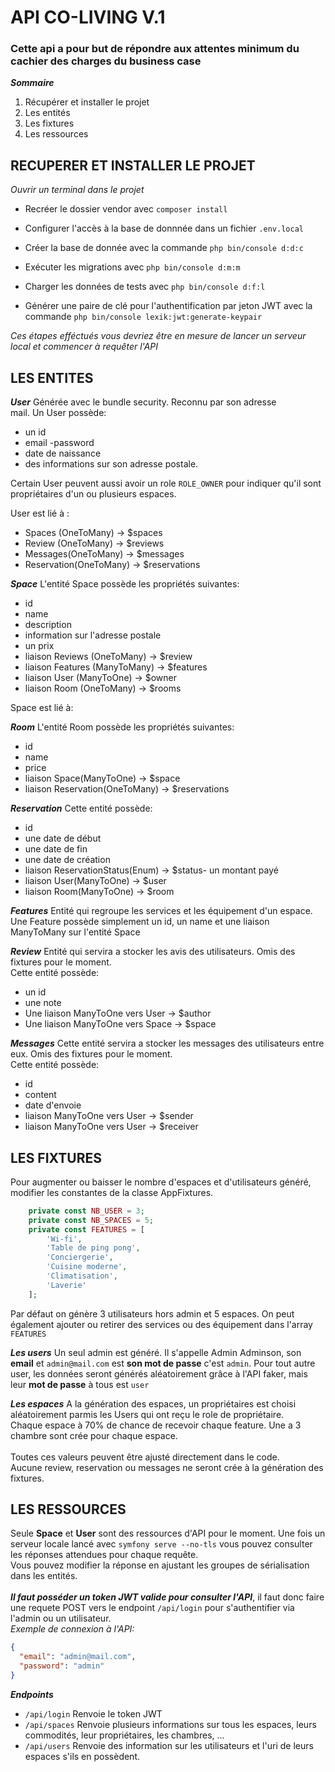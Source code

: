 # API CO-LIVING V.1
### Cette api a pour but de répondre aux attentes minimum du cachier des charges du business case

***Sommaire***

1. Récupérer et installer le projet
2. Les entités
3. Les fixtures
4. Les ressources

## RECUPERER ET INSTALLER LE PROJET

*Ouvrir un terminal dans le projet*

- Recréer le dossier vendor avec ``` composer install ```

- Configurer l'accès à la base de donnnée dans un fichier ```.env.local```

- Créer la base de donnée avec la commande ``` php bin/console d:d:c ```

- Exécuter les migrations avec ``` php bin/console d:m:m ```

- Charger les données de tests avec ``` php bin/console d:f:l ```

- Générer une paire de clé pour l'authentification par jeton JWT avec la commande ``` php bin/console lexik:jwt:generate-keypair ```

*Ces étapes efféctués vous devriez être en mesure de lancer un serveur local et commencer à requêter l'API*

## LES ENTITES

***User***
Générée avec le bundle security. Reconnu par son adresse</br>
mail.
Un User possède:
- un id
- email
-password
- date de naissance
- des informations sur son adresse postale. 

Certain User peuvent aussi avoir un role ```ROLE_OWNER``` pour indiquer qu'il sont propriétaires d'un ou plusieurs espaces.

User est lié à :
- Spaces (OneToMany)     -> $spaces
- Review (OneToMany)     -> $reviews
- Messages(OneToMany)    -> $messages
- Reservation(OneToMany) -> $reservations

***Space***
L'entité Space possède les propriétés suivantes: 
- id
- name
- description
- information sur l'adresse postale
- un prix
- liaison Reviews (OneToMany)   -> $review
- liaison Features (ManyToMany) -> $features
- liaison User (ManyToOne)      -> $owner
- liaison Room (OneToMany)      -> $rooms

Space est lié à:

***Room***
L'entité Room possède les propriétés suivantes:
- id
- name
- price
- liaison Space(ManyToOne)       -> $space
- liaison Reservation(OneToMany) -> $reservations

***Reservation***
Cette entité possède:
- id
- une date de début
- une date de fin
- une date de création
- liaison ReservationStatus(Enum) -> $status- un montant payé
- liaison User(ManyToOne)         -> $user
- liaison Room(ManyToOne)         -> $room


***Features***
Entité qui regroupe les services et les équipement d'un espace. Une Feature possède simplement un id, un name et une liaison ManyToMany sur l'entité Space

***Review***
Entité qui servira a stocker les avis des utilisateurs. Omis des fixtures pour le moment.</br>
Cette entité possède:
- un id
- une note
- Une liaison ManyToOne vers User -> $author
- Une liaison ManyToOne vers Space -> $space

***Messages***
Cette entité servira a stocker les messages des utilisateurs entre eux. Omis des fixtures pour le moment.</br>
Cette entité possède:
- id
- content
- date d'envoie
- liaison ManyToOne vers User -> $sender
- liaison ManyToOne vers User -> $receiver

## LES FIXTURES
Pour augmenter ou baisser le nombre d'espaces et d'utilisateurs généré, modifier les constantes de la classe AppFixtures.
```php
    private const NB_USER = 3;
    private const NB_SPACES = 5;
    private const FEATURES = [
        'Wi-fi',
        'Table de ping pong',
        'Conciergerie',
        'Cuisine moderne',
        'Climatisation',
        'Laverie'
    ];
```
Par défaut on génère 3 utilisateurs hors admin et 5 espaces. On peut également ajouter ou retirer des services ou des équipement dans l'array ```FEATURES```

***Les users***
Un seul admin est généré. Il s'appelle Admin Adminson, son **email** et ```admin@mail.com``` est **son mot de passe** c'est ```admin```.
Pour tout autre user, les données seront générés aléatoirement grâce à l'API faker, mais leur **mot de passe** à tous est ```user```

***Les espaces***
A la génération des espaces, un propriétaires est choisi aléatoirement parmis les Users qui ont reçu le role de propriétaire.</br>
Chaque espace à 70% de chance de recevoir chaque feature. 
Une a 3 chambre sont crée pour chaque espace.</br></br>
Toutes ces valeurs peuvent être ajusté directement dans le code.</br>
Aucune review, reservation ou messages ne seront crée à la génération des fixtures.

## LES RESSOURCES
Seule **Space** et **User** sont des ressources d'API pour le moment. Une fois un serveur locale lancé avec ```symfony serve --no-tls``` vous pouvez consulter les réponses attendues pour chaque requête.</br>
Vous pouvez modifier la réponse en ajustant les groupes de sérialisation dans les entités.</br></br>
***Il faut posséder un token JWT valide pour consulter l'API***, il faut donc faire une requete POST vers le endpoint ```/api/login``` pour s'authentifier via l'admin ou un utilisateur.</br>
*Exemple de connexion à l'API:*
```json
{
  "email": "admin@mail.com",
  "password": "admin"
}
```
***Endpoints***</br>
- ```/api/login``` Renvoie le token JWT
- ```/api/spaces``` Renvoie plusieurs informations sur tous les espaces, leurs commodités, leur propriétaires, les chambres, ...
- ```/api/users``` Renvoie des information sur les utilisateurs et l'uri de leurs espaces s'ils en possèdent.